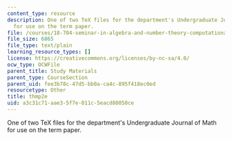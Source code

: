 ```yaml
---
content_type: resource
description: One of two TeX files for the department's Undergraduate Journal of Math
  for use on the term paper.
file: /courses/18-704-seminar-in-algebra-and-number-theory-computational-commutative-algebra-and-algebraic-geometry-fall-2008/a3c31c71aae35f7e011c5eacd80050ce_thmp2e.sty
file_size: 6865
file_type: text/plain
learning_resource_types: []
license: https://creativecommons.org/licenses/by-nc-sa/4.0/
ocw_type: OCWFile
parent_title: Study Materials
parent_type: CourseSection
parent_uid: fee3b78c-47d5-bb0a-ca4c-895f418ec0ed
resourcetype: Other
title: thmp2e
uid: a3c31c71-aae3-5f7e-011c-5eacd80050ce
---
```

One of two TeX files for the department's Undergraduate Journal of Math for use on the term paper.